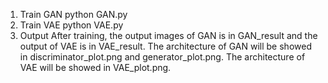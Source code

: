 1. Train GAN
python GAN.py
2. Train VAE
python VAE.py
3. Output
After training, the output images of GAN is in GAN_result and the output of VAE is in VAE_result.
The architecture of GAN will be showed in discriminator_plot.png and generator_plot.png.
The architecture of VAE will be showed in VAE_plot.png.
